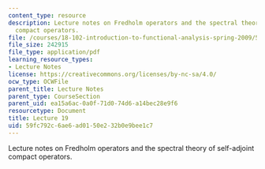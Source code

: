 ```yaml
---
content_type: resource
description: Lecture notes on Fredholm operators and the spectral theory of self-adjoint
  compact operators.
file: /courses/18-102-introduction-to-functional-analysis-spring-2009/59fc792c6ae6ad0150e232b0e9bee1c7_MIT18_102s09_lec19.pdf
file_size: 242915
file_type: application/pdf
learning_resource_types:
- Lecture Notes
license: https://creativecommons.org/licenses/by-nc-sa/4.0/
ocw_type: OCWFile
parent_title: Lecture Notes
parent_type: CourseSection
parent_uid: ea15a6ac-0a0f-71d0-74d6-a14bec28e9f6
resourcetype: Document
title: Lecture 19
uid: 59fc792c-6ae6-ad01-50e2-32b0e9bee1c7
---
```

Lecture notes on Fredholm operators and the spectral theory of self-adjoint compact operators.